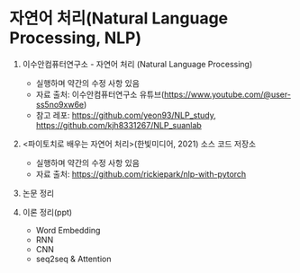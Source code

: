 # 자연어 처리(Natural Language Processing, NLP)

1. 이수안컴퓨터연구소 - 자연어 처리 (Natural Language Processing)
   - 실행하며 약간의 수정 사항 있음
   - 자료 출처: 이수안컴퓨터연구소 유튜브(https://www.youtube.com/@user-ss5no9xw6e)
   - 참고 레포: https://github.com/yeon93/NLP_study, https://github.com/kjh8331267/NLP_suanlab

2. <파이토치로 배우는 자연어 처리>(한빛미디어, 2021) 소스 코드 저장소
   - 실행하며 약간의 수정 사항 있음
   - 자료 출처: https://github.com/rickiepark/nlp-with-pytorch

3. 논문 정리

4. 이론 정리(ppt)
   - Word Embedding
   - RNN
   - CNN
   - seq2seq & Attention
